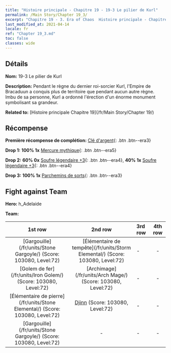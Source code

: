 ```yaml
---
title: "Histoire principale - Chapitre 19 - 19-3 Le pilier de Kurl"
permalink: /Main Story/Chapter 19_3/
excerpt: "Chapitre 19 - 3. Era of Chaos  Histoire principale - Chapitre 19_3. 19-3 Le pilier de Kurl"
last_modified_at: 2021-04-14
locale: fr
ref: "Chapter 19_3.md"
toc: false
classes: wide
---
```


## Détails

 **Nom:** 19-3 Le pilier de Kurl

 **Description:** Pendant le règne du dernier roi-sorcier Kurl, l'Empire de Bracaduun a conquis plus de territoire que pendant aucun autre règne. Imbu de sa personne, Kurl a ordonné l'érection d'un énorme monument symbolisant sa grandeur.

 **Related to:** [Histoire principale Chapitre 19](/fr/Main Story/Chapter 19/)

## Récompense

 **Première récompense de complétion:** [Clé d'argent](/fr/Items/con_693/){: .btn .btn--era3}

 **Drop 1:** **100% 1x** [Mercure mythique](/fr/Items/mat_63/){: .btn .btn--era5}

 **Drop 2:** **60% 0x** [Soufre légendaire +3](/fr/Items/mat_57/){: .btn .btn--era4}, **40% 1x** [Soufre légendaire +3](/fr/Items/mat_57/){: .btn .btn--era4}

 **Drop 3:** **100% 1x** [Parchemins de sorts](/fr/Items/con_694/){: .btn .btn--era3}


## Fight against Team
 **Hero:** h_Adelaide

 **Team:**


  | 1st row | 2nd row | 3rd row | 4th row |
  |:----:|:----:|:----|:----:|
  | [Gargouille](/fr/units/Stone Gargoyle/) (Score: 103080, Level:72)  | [Élémentaire de tempête](/fr/units/Storm Elemental/) (Score: 103080, Level:72)  | - | - |
  | [Golem de fer](/fr/units/Iron Golem/) (Score: 103080, Level:72)  | [Archimage](/fr/units/Arch Mage/) (Score: 103080, Level:72)  | - | - |
  | [Élémentaire de pierre](/fr/units/Stone Elemental/) (Score: 103080, Level:72)  | [Djinn](/fr/units/Genie/) (Score: 103080, Level:72)  | - | - |
  | [Gargouille](/fr/units/Stone Gargoyle/) (Score: 103080, Level:72)  | - | - | - |


